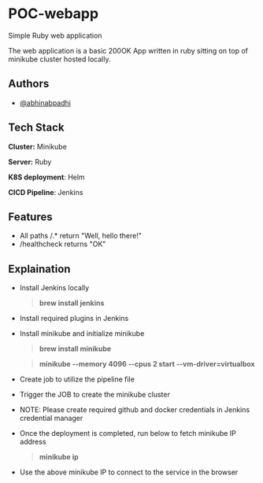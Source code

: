 # POC-webapp

Simple Ruby web application

The web application is a basic 200OK App written in ruby sitting on top of minikube cluster hosted locally. 

## Authors

- [@abhinabpadhi](https://www.github.com/abhpadhi)

## Tech Stack

**Cluster:** Minikube

**Server:** Ruby

**K8S deployment**: Helm

**CICD Pipeline**: Jenkins 

  
## Features

- All paths /.* return "Well, hello there!"
- /healthcheck returns "OK"

  
## Explaination

- Install Jenkins locally
     >**brew install jenkins** 
- Install required plugins in Jenkins 
- Install minikube and initialize minikube 
    >**brew install minikube**
    
    >**minikube --memory 4096 --cpus 2 start --vm-driver=virtualbox**
- Create job to utilize the pipeline file
- Trigger the JOB to create the minikube cluster
- NOTE: Please create required github and docker credentials in Jenkins credential manager
- Once the deployment is completed, run below to fetch minikube IP address
  > **minikube ip**
- Use the above minikube IP to connect to the service in the browser
